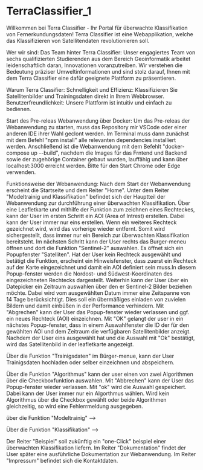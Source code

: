 # TerraClassifier_1

Willkommen bei Terra Classifier - Ihr Portal für überwachte Klassifikation von Fernerkundungsdaten!
Terra Classifier ist eine Webapplikation, welche das Klassifizieren von Satellitendaten revolutionieren soll.

Wer wir sind: Das Team hinter Terra Classifier: 
Unser engagiertes Team von sechs qualifizierten Studierenden aus dem Bereich Geoinformatik arbeitet leidenschaftlich daran, Innovationen voranzutreiben.
Wir verstehen die Bedeutung präziser Umweltinformationen und sind stolz darauf, Ihnen mit dem Terra Classifier eine dafür geeignete Plattform zu präsentieren.

Warum Terra Classifier:
Schnelligkeit und Effizienz: Klassifizieren Sie Satellitenbilder und Trainingsdaten direkt in Ihrem Webbrowser.
Benutzerfreundlichkeit: Unsere Plattform ist intuitiv und einfach zu bedienen.


Start des Pre-releas Webanwendung über Docker:
Um das Pre-releas der Webanwendung zu starten, muss das Repository mir VSCode oder einer anderen IDE ihrer Wahl geclont werden.
Im Terminal muss dann zunächst mit dem Befehl "npm install" alle relevanten dependencies installiert werden. Anschließend ist die Webanwendung mit dem Befehlt "docker-compose up --build", nachdem die Images für das Frntend und Backend sowie der zugehörige Container gebaut wurden, lauffähig und kann über localhost:3000 erreicht werden.
Bitte für den Start Chrome oder Edge verwenden.


Funktionsweise der Webanwendung:
Nach dem Start der Webanwendung erscheint die Startseite und dem Reiter "Home".
Unter dem Reiter "Modeltrainig und Klassifikation" befindet sich der Hauptteil der Webanwendung zur durchführung einer überwachten Klassifikation.
Über eine Leafletkarte und mithilfe der Funktion zum zeichnen eines Rechteckes, kann der User im ersten Schritt ein AOI (Area of Intrest) erstellen. Dabei kann der User immer nur eins erstellen. Wenn ein weiteres Rechteck gezeichnet wird, wird das vorherige wieder entfernt. Somit wird sichergestellt, dass immer nur ein Bereich zur überwachten Klassifikation bereitsteht. 
Im nächsten Schritt kann der User rechts das Burger-meneu öffnen und dort die Funktion "Sentinel-2" auswahlen. Es öffnet sich ein Popupfenster "Satelliten". 
Hat der User kein Rechteck ausgewählt und betätigt die Funktion, erscheint ein Hinweisfenster, dass zuerst ein Rechteck auf der Karte eingezeichnet  und damit ein AOI definiert sein muss.In diesem Popup-fenster werden die Nordost- und Südwest-Koordinaten des eingezeichneten Rechtecks dargestellt. Weiterhin kann der User über ein Datepicker ein Zeitraum auswahlen über den er Sentinel-2 Bilder beziehen möchte. Dabei wird vom ausgewählten Datum immer eine Zeitspanne von 14 Tage berücksichtigt. Dies soll ein übermäßiges einladen von zuvielen Bildern und damit einbüßen in der Performance verhindern.
Mit "Abgrechen" kann der User das Popup-fenster wieder verlassen und ggf. ein neues Rechteck (AOI) einzeichnen.
Mit "OK" gelangt der user in ein nächstes Popup-fenster, dass in einem Auswahlfenster die ID der für den gewählten AOI und dem Zeitraum die verfügbaren Satellitenbilder anzeigt. Nachdem der User eins ausgewählt hat und die Auswahl mit "Ok" bestätigt, wird das Satellitenbild in der leafletkarte angezeigt.

Über die Funktion "Trainigsdaten" im Bürger-menue, kann der User Trainigsdaten hochladen oder selber einzeichnen und abspeichern.

Über die Funktion "Algorithmus" kann der user einen von zwei Algorithmen über die Checkboxfunktion auswahlen. Mit "Abbrechen" kann der User das Popup-fenster wieder verlassen. Mit "ok" wird die Auswahl gespeichert. Dabei kann der User immer nur ein Algorthmus wählen. Wird kein Algorithmus über die Checkbox gewählt oder beide Algorithmen gleichzeitig, so wird eine Fehlerrmeldung ausgegeben.

über die Funktion "Modeltrainig" -->

Über die Funktion "Klassifikation" -->

Der Reiter "Beispiel" soll zukünftig ein "one-Click" beispiel einer überwachten Klassifikation liefern.
Im Reiter "Dokumentation" findet der User später eine ausführliche Dokumentation zur Webanwendung.
Im Reiter "Impressum" befindet sich die Kontaktdaten.